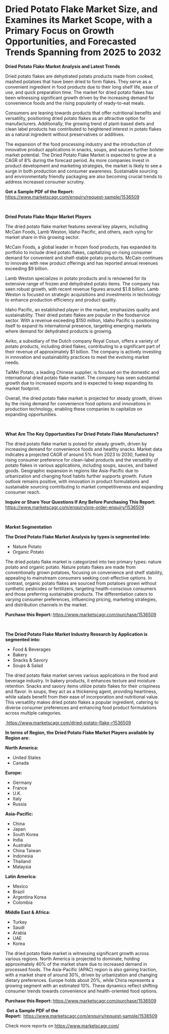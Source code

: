 <p><h1>Dried Potato Flake Market Size, and Examines its Market Scope, with a Primary Focus on Growth Opportunities, and Forecasted Trends Spanning from 2025 to 2032</h1></p><p><strong>Dried Potato Flake Market Analysis and Latest Trends</strong></p>
<p><p>Dried potato flakes are dehydrated potato products made from cooked, mashed potatoes that have been dried to form flakes. They serve as a convenient ingredient in food products due to their long shelf life, ease of use, and quick preparation time. The market for dried potato flakes has been witnessing significant growth driven by the increasing demand for convenience foods and the rising popularity of ready-to-eat meals. </p><p>Consumers are leaning towards products that offer nutritional benefits and versatility, positioning dried potato flakes as an attractive option for manufacturers. Additionally, the growing trend of plant-based diets and clean label products has contributed to heightened interest in potato flakes as a natural ingredient without preservatives or additives.</p><p>The expansion of the food processing industry and the introduction of innovative product applications in snacks, soups, and sauces further bolster market potential. The Dried Potato Flake Market is expected to grow at a CAGR of 8% during the forecast period. As more companies invest in product development and marketing strategies, the market is likely to see a surge in both production and consumer awareness. Sustainable sourcing and environmentally friendly packaging are also becoming crucial trends to address increased consumer scrutiny.</p></p>
<p><strong>Get a Sample PDF of the Report:&nbsp;</strong> <a href="https://www.marketscagr.com/enquiry/request-sample/1536509?utm_campaign=2235&utm_medium=2&utm_source=Github&utm_content=ia&utm_term=15022025&utm_id=dried-potato-flake">https://www.marketscagr.com/enquiry/request-sample/1536509</a></p>
<p>&nbsp;</p>
<p><strong>Dried Potato Flake Major Market Players</strong></p>
<p><p>The dried potato flake market features several key players, including McCain Foods, Lamb Weston, Idaho Pacific, and others, each vying for market share in this growing sector. </p><p>McCain Foods, a global leader in frozen food products, has expanded its portfolio to include dried potato flakes, capitalizing on rising consumer demand for convenient and shelf-stable potato products. McCain continues to innovate with new product offerings and has reported annual revenues exceeding $9 billion.</p><p>Lamb Weston specializes in potato products and is renowned for its extensive range of frozen and dehydrated potato items. The company has seen robust growth, with recent revenue figures around $1.8 billion. Lamb Weston is focused on strategic acquisitions and investments in technology to enhance production efficiency and product quality.</p><p>Idaho Pacific, an established player in the market, emphasizes quality and sustainability. Their dried potato flakes are popular in the foodservice sector. With a revenue exceeding $150 million, Idaho Pacific is positioning itself to expand its international presence, targeting emerging markets where demand for dehydrated products is growing.</p><p>Aviko, a subsidiary of the Dutch company Royal Cosun, offers a variety of potato products, including dried flakes, contributing to a significant part of their revenue of approximately $1 billion. The company is actively investing in innovation and sustainability practices to meet the evolving market needs.</p><p>TaiMei Potato, a leading Chinese supplier, is focused on the domestic and international dried potato flake market. The company has seen substantial growth due to increased exports and is expected to keep expanding its market footprint.</p><p>Overall, the dried potato flake market is projected for steady growth, driven by the rising demand for convenience food options and innovations in production technology, enabling these companies to capitalize on expanding opportunities.</p></p>
<p>&nbsp;</p>
<p><strong>What Are The Key Opportunities For Dried Potato Flake Manufacturers?</strong></p>
<p><p>The dried potato flake market is poised for steady growth, driven by increasing demand for convenience foods and healthy snacks. Market data indicates a projected CAGR of around 5% from 2023 to 2030, fueled by rising consumer preference for clean-label products and the versatility of potato flakes in various applications, including soups, sauces, and baked goods. Geographic expansion in regions like Asia-Pacific due to urbanization and changing food habits further supports growth. Future outlook remains positive, with innovation in product formulations and sustainable sourcing contributing to market competitiveness and expanding consumer reach.</p></p>
<p><strong>Inquire or Share Your Questions If Any Before Purchasing This Report:</strong> <a href="https://www.marketscagr.com/enquiry/pre-order-enquiry/1536509?utm_campaign=2235&utm_medium=2&utm_source=Github&utm_content=ia&utm_term=15022025&utm_id=dried-potato-flake">https://www.marketscagr.com/enquiry/pre-order-enquiry/1536509</a></p>
<p>&nbsp;</p>
<p><strong>Market Segmentation</strong></p>
<p><strong>The Dried Potato Flake Market Analysis by types is segmented into:</strong></p>
<p><ul><li>Nature Potato</li><li>Organic Potato</li></ul></p>
<p><p>The dried potato flake market is categorized into two primary types: nature potato and organic potato. Nature potato flakes are made from conventionally grown potatoes, focusing on convenience and shelf stability, appealing to mainstream consumers seeking cost-effective options. In contrast, organic potato flakes are sourced from potatoes grown without synthetic pesticides or fertilizers, targeting health-conscious consumers and those preferring sustainable products. The differentiation caters to varying consumer preferences, influencing pricing, marketing strategies, and distribution channels in the market.</p></p>
<p><strong>Purchase this Report:&nbsp;</strong><a href="https://www.marketscagr.com/purchase/1536509?utm_campaign=2235&utm_medium=2&utm_source=Github&utm_content=ia&utm_term=15022025&utm_id=dried-potato-flake">https://www.marketscagr.com/purchase/1536509</a></p>
<p>&nbsp;</p>
<p><strong>The Dried Potato Flake Market Industry Research by Application is segmented into:</strong></p>
<p><ul><li>Food & Beverages</li><li>Bakery</li><li>Snacks & Savory</li><li>Soups & Salad</li></ul></p>
<p><p>The dried potato flake market serves various applications in the food and beverage industry. In bakery products, it enhances texture and moisture retention. Snacks and savory items utilize potato flakes for their crispiness and flavor. In soups, they act as a thickening agent, providing heartiness, while salads benefit from their ease of incorporation and nutritional value. This versatility makes dried potato flakes a popular ingredient, catering to diverse consumer preferences and enhancing food product formulations across multiple categories.</p></p>
<p><a href="https://www.marketscagr.com/dried-potato-flake-r1536509?utm_campaign=2235&utm_medium=2&utm_source=Github&utm_content=ia&utm_term=15022025&utm_id=dried-potato-flake">&nbsp;https://www.marketscagr.com/dried-potato-flake-r1536509</a></p>
<p><strong>In terms of Region, the Dried Potato Flake Market Players available by Region are:</strong></p>
<p>
    <p> <strong> North America: </strong>
        <ul>
            <li>United States</li>
            <li>Canada</li>
        </ul>
        </p> 
    <p> <strong> Europe: </strong>
        <ul>
            <li>Germany</li>
            <li>France</li>
            <li>U.K.</li>
            <li>Italy</li>
            <li>Russia</li>
        </ul>
        </p> 
    <p> <strong> Asia-Pacific: </strong>
        <ul>
            <li>China</li>
            <li>Japan</li>
            <li>South Korea</li>
            <li>India</li>
            <li>Australia</li>
            <li>China Taiwan</li>
            <li>Indonesia</li>
            <li>Thailand</li>
            <li>Malaysia</li>
        </ul>
        </p> 
    <p> <strong> Latin America: </strong>
        <ul>
            <li>Mexico</li>
            <li>Brazil</li>
            <li>Argentina Korea</li>
            <li>Colombia</li>
        </ul>
        </p> 
    <p> <strong> Middle East & Africa: </strong>
        <ul>
            <li>Turkey</li>
            <li>Saudi</li>
            <li>Arabia</li>
            <li>UAE</li>
            <li>Korea</li>
        </ul>
    </p>
    </p>
<p><p>The dried potato flake market is witnessing significant growth across various regions. North America is projected to dominate, holding approximately 40% of the market share due to increased demand in processed foods. The Asia-Pacific (APAC) region is also gaining traction, with a market share of around 30%, driven by urbanization and changing dietary preferences. Europe holds about 20%, while China represents a growing segment with an estimated 10%. These dynamics reflect shifting consumer trends towards convenience and health-oriented food options.</p></p>
<p><strong>Purchase this Report: </strong><a href="https://www.marketscagr.com/purchase/1536509?utm_campaign=2235&utm_medium=2&utm_source=Github&utm_content=ia&utm_term=15022025&utm_id=dried-potato-flake">https://www.marketscagr.com/purchase/1536509</a></p>
<p>&nbsp;<strong>Get a Sample PDF of the Report:&nbsp;&nbsp;</strong><a href="https://www.marketscagr.com/enquiry/request-sample/1536509?utm_campaign=2235&utm_medium=2&utm_source=Github&utm_content=ia&utm_term=15022025&utm_id=dried-potato-flake">https://www.marketscagr.com/enquiry/request-sample/1536509</a></p>
<p><strong></strong></p>
<p>Check more reports on <a href="https://www.marketscagr.com/?utm_campaign=2235&utm_medium=2&utm_source=Github&utm_content=ia&utm_term=15022025&utm_id=dried-potato-flake">https://www.marketscagr.com/</a></p>